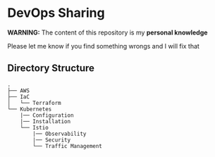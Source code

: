 # DevOps Sharing

**WARNING:** The content of this repository is my **personal knowledge**

Please let me know if you find something wrongs and I will fix that

## Directory Structure

```
.
├── AWS               
├── IaC
│   └── Terraform
└── Kubernetes
    |── Configuration
    |── Installation
    └── Istio
        |── Observability
        |── Security
        └── Traffic Management
```
